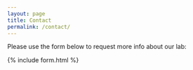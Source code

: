 ```yaml
---
layout: page
title: Contact
permalink: /contact/
---
```

Please use the form below to request more info about our lab:

{% include form.html %}